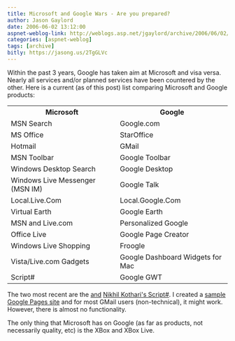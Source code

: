 ```yaml
---
title: Microsoft and Google Wars - Are you prepared?
author: Jason Gaylord
date: 2006-06-02 13:12:00
aspnet-weblog-link: http://weblogs.asp.net/jgaylord/archive/2006/06/02/Microsoft-and-Google-Wars-_2D00_-Are-you-prepared_3F00_.aspx
categories: [aspnet-weblog]
tags: [archive]
bitly: https://jasong.us/2TgGLVc
---
```


Within the past 3 years, Google has taken aim at Microsoft and visa versa. Nearly all services and/or planned services have been countered by the other. Here is a current (as of this post) list comparing Microsoft and Google products:

<table>
    <tbody><tr>
        <th>Microsoft</th>
        <th>Google</th>
    </tr>
    <tr>
        <td>MSN Search</td>
        <td>Google.com</td>
    </tr>
    <tr>
        <td>MS Office</td>
        <td>StarOffice</td>
    </tr>
    <tr>
        <td>Hotmail</td>
        <td>GMail</td>
    </tr>
    <tr>
        <td>MSN Toolbar</td>
        <td>Google Toolbar</td>
    </tr>
    <tr>
        <td>Windows Desktop Search</td>
        <td>Google Desktop</td>
    </tr>
    <tr>
        <td>Windows Live Messenger (MSN IM)</td>
        <td>Google Talk</td>
    </tr>
    <tr>
        <td>Local.Live.Com</td>
        <td>Local.Google.Com</td>
    </tr>
    <tr>
        <td>Virtual Earth</td>
        <td>Google Earth</td>
    </tr>
    <tr>
        <td>MSN and Live.com</td>
        <td>Personalized Google</td>
    </tr>
    <tr>
        <td>Office Live</td>
        <td>Google Page Creator</td>
    </tr>
    <tr>
        <td>Windows Live Shopping</td>
        <td>Froogle</td>
    </tr>
    <tr>
        <td>Vista/Live.com Gadgets</td>
        <td>Google Dashboard Widgets for Mac</td>
    </tr>
    <tr>
        <td>Script#</td>
        <td>Google GWT</td>
    </tr>
</tbody></table>
  
The two most recent are the [and](http://pages.google.com/) [Nikhil Kothari's Script#](http://www.nikhilk.net/ScriptSharpIntro.aspx). I created a [sample Google Pages site](http://jason.gaylord.googlepages.com/) and for most GMail users (non-technical), it might work. However, there is almost no functionality.  
  
The only thing that Microsoft has on Google (as far as products, not necessarily quality, etc) is the XBox and XBox Live.